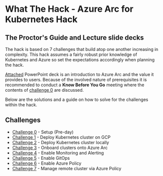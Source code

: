 # What The Hack - Azure Arc for Kubernetes Hack

## The Proctor's Guide and Lecture slide decks

The hack is based on 7 challenges that build atop one another increasing in complexity. This hack assumes a fairly robust prior knowledge of Kubernetes and Azure so set the expectations accordingly when planning the hack. 

[Attached](https://github.com/microsoft/WhatTheHack/blob/master/026-ArcForKubernetes/Coach/Azure%20Arc%20Overview%20(Customer-Ready).potx?raw=true) PowerPoint deck is an introduction to Azure Arc and the value it provides to users. 
Because of the involved nature of prerequisites it is recommended to conduct a **Know Before You Go** meeting where the contents of [challenge 0](../Student/challenge00.md) are discussed.

Below are the solutions and a guide on how to solve for the challenges within the hack.

## Challenges
 - [Challenge 0](./Solutions/challenge00.md) - Setup (Pre-day)
 - [Challenge 1](./Solutions/challenge01.md) - Deploy Kubernetes cluster on GCP
 - [Challenge 2](./Solutions/challenge02.md) - Deploy Kubernetes cluster locally
 - [Challenge 3](./Solutions/challenge03.md) - Onboard clusters onto Azure Arc
 - [Challenge 4](./Solutions/challenge04.md) - Enable Monitoring and Alerting
 - [Challenge 5](./Solutions/challenge05.md) - Enable GitOps
 - [Challenge 6](./Solutions/challenge06.md) - Enable Azure Policy
 - [Challenge 7](./Solutions/challenge07.md) - Manage remote cluster via Azure Policy